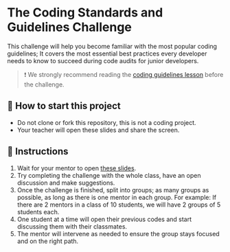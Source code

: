 # The Coding Standards and Guidelines Challenge

This challenge will help you become familiar with the most popular coding guidelines; It covers the most essential best practices every developer needs to know to succeed during code audits for junior developers.

> ❗ We strongly recommend reading the [coding guidelines lesson](https://4geeks.com/lesson/coding-standards-guidelines) before the challenge.

## 🌱 How to start this project

- Do not clone or fork this repository, this is not a coding project.  
- Your teacher will open these slides and share the screen.

## 📝 Instructions

1. Wait for your mentor to open [these slides](https://coding-guidelines-challenge.vercel.app).
2. Try completing the challenge with the whole class, have an open discussion and make suggestions.
3. Once the challenge is finished, split into groups; as many groups as possible, as long as there is one mentor in each group. For example: If there are 2 mentors in a class of 10 students, we will have 2 groups of 5 students each.
4. One student at a time will open their previous codes and start discussing them with their classmates.
5. The mentor will intervene as needed to ensure the group stays focused and on the right path.
